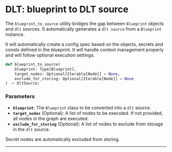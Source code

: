 # DLT: blueprint to DLT source

The `blueprint_to_source` utility bridges the gap between `Blueprint` objects and `dlt` sources. 
It automatically generates a `dlt source` from a `Blueprint` instance.

It will automatically create a config spec based on the objects, secrets and consts defined in the blueprint.
It will handle context management properly and will follow optional execution settings.

```python
def blueprint_to_source(
    blueprint: Type[Blueprint],
    target_nodes: Optional[Iterable[Node]] = None,
    exclude_for_storing: Optional[Iterable[Node]] = None
) -> DltSource:
```

### **Parameters**
- **`blueprint`**: The `Blueprint` class to be converted into a `dlt` source.
- **`target_nodes`** (Optional): A list of nodes to be executed. If not provided, all nodes in the graph are executed.
- **`exclude_for_storing`** (Optional): A list of nodes to exclude from storage in the `dlt` source.

Secret nodes are automatically excluded from storing.

---


